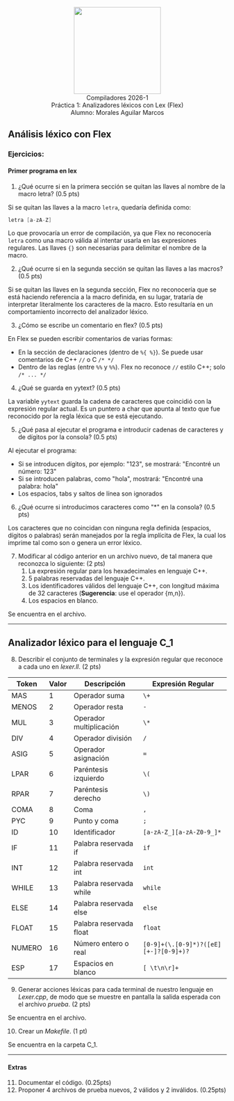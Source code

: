 <p  align="center">
  <img  width="200"  src="https://www.fciencias.unam.mx/sites/default/files/logoFC_2.png"  alt="">  <br>Compiladores  2026-1 <br>
  Práctica 1: Analizadores léxicos con Lex (Flex) <br> Alumno: Morales Aguilar Marcos
</p>

## Análisis léxico con Flex
### Ejercicios:
#### Primer programa en lex
1. ¿Qué ocurre si en la primera sección se quitan las llaves al nombre de la macro letra? (0.5 pts)

Si se quitan las llaves a la macro ```letra```, quedaría definida como: 
```C++
letra [a-zA-Z]

```

Lo que provocaría un error de compilación, ya que Flex no reconocería ```letra``` como una macro válida al intentar usarla en las expresiones regulares. Las llaves ```{}``` son necesarias para delimitar el nombre de la macro.

2. ¿Qué ocurre si en la segunda sección se quitan las llaves a las macros? (0.5 pts)

Si se quitan las llaves en la segunda sección, Flex no reconocería que se está haciendo referencia a la macro definida, en su lugar, trataría de interpretar literalmente los caracteres de la macro. Esto resultaría en un comportamiento incorrecto del analizador léxico.

3. ¿Cómo se escribe un comentario en flex? (0.5 pts)

En Flex se pueden escribir comentarios de varias formas: 
* En la sección de declaraciones (dentro de ```%{ %}```). Se puede usar comentarios de C++ ```//``` o C ```/* */```
* Dentro de las reglas (entre ```%%``` y ```%%```). Flex no reconoce ```//``` estilo C++; solo ```/* ... */```

4. ¿Qué se guarda en yytext? (0.5 pts)

La variable ```yytext``` guarda la cadena de caracteres que coincidió con la expresión regular actual. Es un puntero a char que apunta al texto que fue reconocido por la regla léxica que se está ejecutando.

5. ¿Qué pasa al ejecutar el programa e introducir cadenas de caracteres y de dígitos por la consola? (0.5 pts)

Al ejecutar el programa:
* Si se introducen dígitos, por ejemplo: "123", se mostrará: "Encontré un número: 123"
* Si se introducen palabras, como "hola", mostrará: "Encontré una palabra: hola"
* Los espacios, tabs y saltos de línea son ignorados

6. ¿Qué ocurre si introducimos caracteres como "\*" en la consola? (0.5 pts)

Los caracteres que no coincidan con ninguna regla definida (espacios, dígitos o palabras) serán manejados por la regla implícita de Flex, la cual los imprime tal como son o genera un error léxico.

7. Modificar al código anterior en un archivo nuevo, de tal manera que reconozca lo siguiente: (2 pts)
    1. La expresión regular para los hexadecimales en lenguaje C++.
    2. 5 palabras reservadas del lenguaje C++.
    3. Los identificadores válidos del lenguaje C++, con longitud máxima de 32 caracteres (**Sugerencia**: use el operador {m,n}).
    4. Los espacios en blanco.
  
Se encuentra en el archivo.

---

## Analizador léxico para el lenguaje C_1

8. Describir el conjunto de terminales y la expresión regular que reconoce a cada uno  en _lexer.ll_. (2 pts)

| Token | Valor | Descripción | Expresión Regular |
|-------|-------|-------------|-------------------|
| MAS | 1 | Operador suma | `\+` |
| MENOS | 2 | Operador resta | `-` |
| MUL | 3 | Operador multiplicación | `\*` |
| DIV | 4 | Operador división | `/` |
| ASIG | 5 | Operador asignación | `=` |
| LPAR | 6 | Paréntesis izquierdo | `\(` |
| RPAR | 7 | Paréntesis derecho | `\)` |
| COMA | 8 | Coma | `,` |
| PYC | 9 | Punto y coma | `;` |
| ID | 10 | Identificador | `[a-zA-Z_][a-zA-Z0-9_]*` |
| IF | 11 | Palabra reservada if | `if` |
| INT | 12 | Palabra reservada int | `int` |
| WHILE | 13 | Palabra reservada while | `while` |
| ELSE | 14 | Palabra reservada else | `else` |
| FLOAT | 15 | Palabra reservada float | `float` |
| NUMERO | 16 | Número entero o real | `[0-9]+(\.[0-9]*)?([eE][+-]?[0-9]+)?` |
| ESP | 17 | Espacios en blanco | `[ \t\n\r]+` |

9. Generar acciones léxicas para cada terminal de nuestro lenguaje en _Lexer.cpp_, de modo que se muestre en pantalla la salida esperada con el archivo _prueba_. (2 pts)

Se encuentra en el archivo.

10. Crear un _Makefile_. (1 pt)

Se encuentra en la carpeta C_1.

---
#### Extras

11. Documentar el código. (0.25pts)
12. Proponer 4 archivos de prueba nuevos, 2 válidos y 2 inválidos. (0.25pts)





